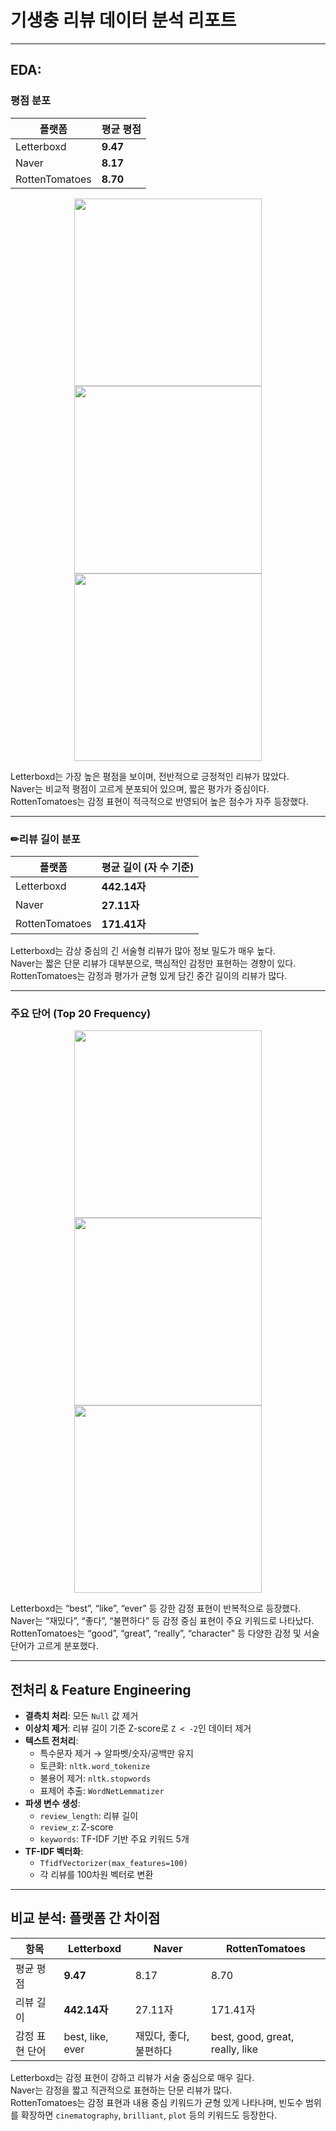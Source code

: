 # 기생충 리뷰 데이터 분석 리포트 

---

## EDA:

### 평점 분포

| 플랫폼        | 평균 평점 |
|---------------|-----------|
| Letterboxd    | **9.47**  |
| Naver         | **8.17**  |
| RottenTomatoes| **8.70**  |

<div align="center">
  <img src="https://github.com/user-attachments/assets/be223f60-3aab-4ab4-8e36-8d92418a4ead" width="300"/>
  <img src="https://github.com/user-attachments/assets/ca770c49-e25d-466a-a2db-36ce51062447" width="300"/>
  <img src="https://github.com/user-attachments/assets/ff517de3-da6d-40ad-ab0f-0cdaae532540" width="300"/>
</div>

Letterboxd는 가장 높은 평점을 보이며, 전반적으로 긍정적인 리뷰가 많았다.  
Naver는 비교적 평점이 고르게 분포되어 있으며, 짧은 평가가 중심이다.  
RottenTomatoes는 감정 표현이 적극적으로 반영되어 높은 점수가 자주 등장했다.

---

### ✏리뷰 길이 분포

| 플랫폼         | 평균 길이 (자 수 기준) |
|----------------|------------------------|
| Letterboxd     | **442.14자**           |
| Naver          | **27.11자**            |
| RottenTomatoes | **171.41자**           |

Letterboxd는 감상 중심의 긴 서술형 리뷰가 많아 정보 밀도가 매우 높다.  
Naver는 짧은 단문 리뷰가 대부분으로, 핵심적인 감정만 표현하는 경향이 있다.  
RottenTomatoes는 감정과 평가가 균형 있게 담긴 중간 길이의 리뷰가 많다.

---

### 주요 단어 (Top 20 Frequency)

<div align="center">
  <img src="https://github.com/user-attachments/assets/efd4a2d2-d1ce-4676-921b-2b7a92b10d01" width="300"/>
  <img src="https://github.com/user-attachments/assets/cf61ae72-f9cc-4296-b43b-f500ddf88a08" width="300"/>
  <img src="https://github.com/user-attachments/assets/f1e11e44-52ea-488b-a42b-64620e2f29a1" width="300"/>
</div>

Letterboxd는 “best”, “like”, “ever” 등 강한 감정 표현이 반복적으로 등장했다.  
Naver는 “재밌다”, “좋다”, “불편하다” 등 감정 중심 표현이 주요 키워드로 나타났다.  
RottenTomatoes는 “good”, “great”, “really”, “character” 등 다양한 감정 및 서술 단어가 고르게 분포했다.

---

## 전처리 & Feature Engineering

- **결측치 처리**: 모든 `Null` 값 제거  
- **이상치 제거**: 리뷰 길이 기준 Z-score로 `Z < -2`인 데이터 제거  
- **텍스트 전처리**:
  - 특수문자 제거 → 알파벳/숫자/공백만 유지
  - 토큰화: `nltk.word_tokenize`
  - 불용어 제거: `nltk.stopwords`
  - 표제어 추출: `WordNetLemmatizer`
- **파생 변수 생성**:
  - `review_length`: 리뷰 길이
  - `review_z`: Z-score
  - `keywords`: TF-IDF 기반 주요 키워드 5개
- **TF-IDF 벡터화**:
  - `TfidfVectorizer(max_features=100)`
  - 각 리뷰를 100차원 벡터로 변환

---

## 비교 분석: 플랫폼 간 차이점

| 항목             | Letterboxd       | Naver              | RottenTomatoes               |
|------------------|------------------|--------------------|------------------------------|
| 평균 평점        | **9.47**         | 8.17               | 8.70                         |
| 리뷰 길이        | **442.14자**      | 27.11자            | 171.41자                     |
| 감정 표현 단어   | best, like, ever | 재밌다, 좋다, 불편하다 | best, good, great, really, like |

Letterboxd는 감정 표현이 강하고 리뷰가 서술 중심으로 매우 길다.  
Naver는 감정을 짧고 직관적으로 표현하는 단문 리뷰가 많다.  
RottenTomatoes는 감정 표현과 내용 중심 키워드가 균형 있게 나타나며, 빈도수 범위를 확장하면 `cinematography`, `brilliant`, `plot` 등의 키워드도 등장한다.
